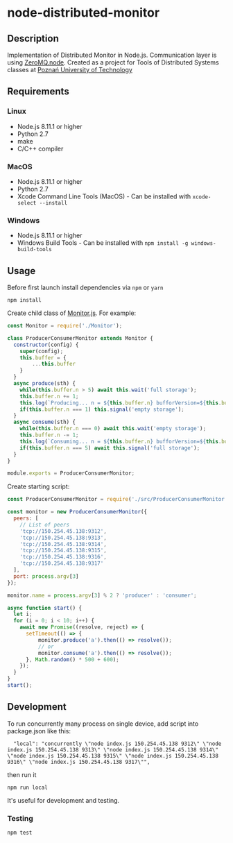 # node-distributed-monitor

## Description
Implementation of Distributed Monitor in Node.js. Communication layer is using [ZeroMQ.node](https://github.com/zeromq/zeromq.js/).
Created as a project for Tools of Distributed Systems classes at [Poznań University of Technology](https://put.poznan.pl)

## Requirements
### Linux
- Node.js 8.11.1 or higher
- Python 2.7
- make
- C/C++ compiler

### MacOS
- Node.js 8.11.1 or higher
- Python 2.7
- Xcode Command Line Tools (MacOS) - Can be installed with `xcode-select --install`

### Windows
- Node.js 8.11.1 or higher
- Windows Build Tools - Can be installed with `npm install -g windows-build-tools`

## Usage
Before first launch install dependencies via `npm` or `yarn`
```
npm install
```
Create child class of [Monitor.js](https://github.com/rrudol/node-distributed-monitor/blob/master/src/Monitor.js).
For example:
```js
const Monitor = require('./Monitor');

class ProducerConsumerMonitor extends Monitor {
  constructor(config) {
    super(config);
    this.buffer = {
        ...this.buffer
    }
  }
  async produce(sth) {
    while(this.buffer.n > 5) await this.wait('full storage');
    this.buffer.n += 1;
    this.log(`Producing... n = ${this.buffer.n} bufforVersion=${this.buffer._version}`);
    if(this.buffer.n === 1) this.signal('empty storage');
  }
  async consume(sth) {
    while(this.buffer.n === 0) await this.wait('empty storage');
    this.buffer.n -= 1;
    this.log(`Consuming... n = ${this.buffer.n} bufforVersion=${this.buffer._version}`);
    if(this.buffer.n === 5) await this.signal('full storage');
  }
}

module.exports = ProducerConsumerMonitor;
```
Create starting script:
```js
const ProducerConsumerMonitor = require('./src/ProducerConsumerMonitor');

const monitor = new ProducerConsumerMonitor({
  peers: [
    // List of peers
    'tcp://150.254.45.138:9312',
    'tcp://150.254.45.138:9313',
    'tcp://150.254.45.138:9314',
    'tcp://150.254.45.138:9315',
    'tcp://150.254.45.138:9316',
    'tcp://150.254.45.138:9317'
  ],
  port: process.argv[3]
});

monitor.name = process.argv[3] % 2 ? 'producer' : 'consumer';

async function start() {
  let i;
  for (i = 0; i < 10; i++) {
    await new Promise((resolve, reject) => {
      setTimeout(() => {
          monitor.produce('a').then(() => resolve());
          // or
          monitor.consume('a').then(() => resolve());
      }, Math.random() * 500 + 600);
    });
  }
}
start();
```
## Development
To run concurrently many process on single device, add script into package.json like this:
```
  "local": "concurrently \"node index.js 150.254.45.138 9312\" \"node index.js 150.254.45.138 9313\" \"node index.js 150.254.45.138 9314\" \"node index.js 150.254.45.138 9315\" \"node index.js 150.254.45.138 9316\" \"node index.js 150.254.45.138 9317\"",
```
then run it
```
npm run local
```
It's useful for development and testing.

### Testing
```
npm test
```
